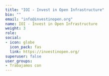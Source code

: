 ```yaml
---
title: "IOI - Invest in Open Infrastructure"
bio: ""
email: "info@investinopen.org"
name: IOI - Invest in Open Infrastructure
weight: 3
role: 
social:
- icon: globe
  icon_pack: fas 
  link: https://investinopen.org/
superuser: false
user_groups:
- Trabajamos con
---
```


